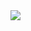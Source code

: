<img align="center" src="https://github-readme-stats.vercel.app/api?username=flexxkii&show_icons=true&hide_border=true" />
